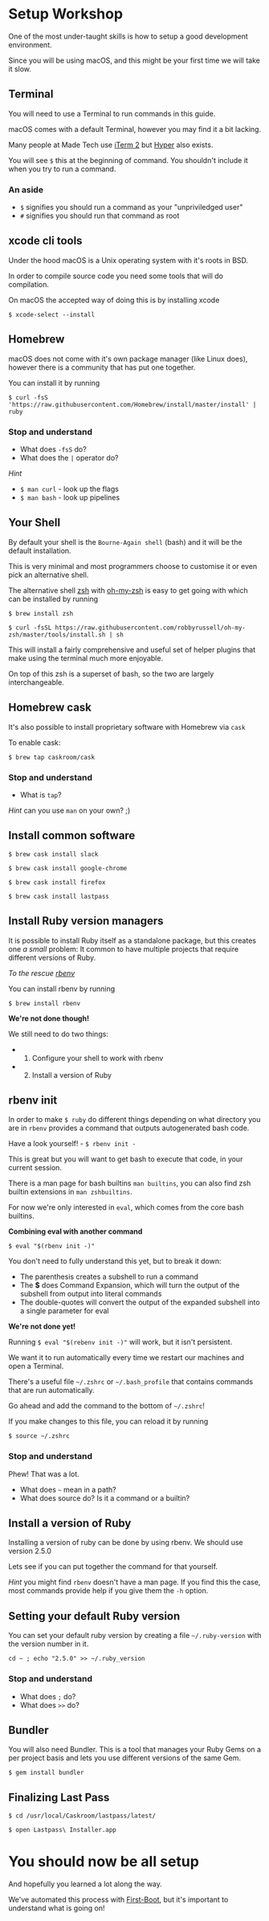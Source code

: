 # Setup Workshop

One of the most under-taught skills is how to setup a good development environment.

Since you will be using macOS, and this might be your first time we will take it slow.

## Terminal

You will need to use a Terminal to run commands in this guide. 

macOS comes with a default Terminal, however you may find it a bit lacking.

Many people at Made Tech use [iTerm 2](https://www.iterm2.com/downloads.html) but [Hyper](https://hyper.is/) also exists.

You will see `$` this at the beginning of command. You shouldn't include it when you try to run a command.

### An aside

- `$` signifies you should run a command as your "unpriviledged user"
- `#` signifies you should run that command as root

## xcode cli tools

Under the hood macOS is a Unix operating system with it's roots in BSD.

In order to compile source code you need some tools that will do compilation.

On macOS the accepted way of doing this is by installing xcode

`$ xcode-select --install`

## Homebrew

macOS does not come with it's own package manager (like Linux does), however there is a community that has put one together. 

You can install it by running

`$ curl -fsS 'https://raw.githubusercontent.com/Homebrew/install/master/install' | ruby`

### Stop and understand

* What does `-fsS` do?
* What does the `|` operator do?

_Hint_

* `$ man curl` - look up the flags
* `$ man bash` - look up pipelines

## Your Shell

By default your shell is the `Bourne-Again shell` (bash) and it will be the default installation.

This is very minimal and most programmers choose to customise it or even pick an alternative shell.

The alternative shell [zsh](http://www.zsh.org/) with [oh-my-zsh](http://ohmyz.sh/) is easy to get going with which can be installed by running

`$ brew install zsh`

`$ curl -fsSL https://raw.githubusercontent.com/robbyrussell/oh-my-zsh/master/tools/install.sh | sh`

This will install a fairly comprehensive and useful set of helper plugins that make using the terminal much more enjoyable.

On top of this zsh is a superset of bash, so the two are largely interchangeable.

## Homebrew cask

It's also possible to install proprietary software with Homebrew via `cask`

To enable cask:

`$ brew tap caskroom/cask`

### Stop and understand

* What is `tap`?

_Hint_ can you use `man` on your own? ;)

## Install common software

`$ brew cask install slack`

`$ brew cask install google-chrome`

`$ brew cask install firefox`

`$ brew cask install lastpass`

## Install Ruby version managers

It is possible to install Ruby itself as a standalone package, but this creates one _a small_ problem: It common to have multiple projects that require different versions of Ruby.

_To the rescue [rbenv](https://github.com/rbenv/rbenv)_

You can install rbenv by running

`$ brew install rbenv`

**We're not done though!**

We still need to do two things:

* 1) Configure your shell to work with rbenv
* 2) Install a version of Ruby

## rbenv init

In order to make `$ ruby` do different things depending on what directory you are in `rbenv` provides a command that outputs autogenerated bash code.

Have a look yourself! - `$ rbenv init -`

This is great but you will want to get bash to execute that code, in your current session.

There is a man page for bash builtins `man builtins`, you can also find zsh builtin extensions in `man zshbuiltins`. 

For now we're only interested in `eval`, which comes from the core bash builtins.

**Combining eval with another command**

`$ eval "$(rbenv init -)"`

You don't need to fully understand this yet, but to break it down:

* The parenthesis creates a subshell to run a command
* The **$** does Command Expansion, which will turn the output of the subshell from output into literal commands
* The double-quotes will convert the output of the expanded subshell into a single parameter for eval

**We're not done yet!**

Running `$ eval "$(rebenv init -)"` will work, but it isn't persistent. 

We want it to run automatically every time we restart our machines and open a Terminal.

There's a useful file `~/.zshrc` or `~/.bash_profile` that contains commands that are run automatically.

Go ahead and add the command to the bottom of `~/.zshrc`!

If you make changes to this file, you can reload it by running

`$ source ~/.zshrc`

### Stop and understand

Phew! That was a lot.

* What does `~` mean in a path?
* What does source do? Is it a command or a builtin?

## Install a version of Ruby

Installing a version of ruby can be done by using rbenv. We should use version 2.5.0

Lets see if you can put together the command for that yourself. 

_Hint_ you might find `rbenv` doesn't have a man page. If you find this the case, most commands provide help if you give them the `-h` option.

## Setting your default Ruby version

You can set your default ruby version by creating a file `~/.ruby-version` with the version number in it.

`cd ~ ; echo "2.5.0" >> ~/.ruby_version`

### Stop and understand

* What does `;` do?
* What does `>>` do?

## Bundler

You will also need Bundler. This is a tool that manages your Ruby Gems on a per project basis and lets you use different versions of the same Gem.

`$ gem install bundler`

## Finalizing Last Pass

`$ cd /usr/local/Caskroom/lastpass/latest/`

`$ open Lastpass\ Installer.app`

# You should now be all setup

And hopefully you learned a lot along the way.

We've automated this process with [First-Boot](https://github.com/madetech/first-boot/), but it's important to understand what is going on!

